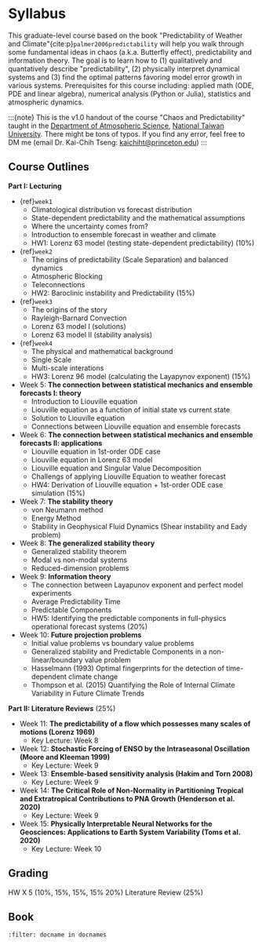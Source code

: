 # Syllabus 

This graduate-level course based on the book "Predictability of Weather and Climate"{cite:p}`palmer2006predictability` will help you walk through some fundamental ideas in chaos (a.k.a. Butterfly effect), predictability and information theory. The goal is to learn how to (1) qualitatively and quantatively describe "predictability", (2) physically interpret dynamical systems and (3) find the optimal patterns favoring model error growth in various systems. Prerequisites for this course including: applied math (ODE, PDE and linear algebra), numerical analysis (Python or Julia), statistics and atmospheric dynamics.   


:::{note}
This is the v1.0 handout of the course "Chaos and Predictability" taught in the [Department of Atmospheric Science](http://www.as.ntu.edu.tw/index.php/eng), [National Taiwan University](https://www.ntu.edu.tw/chinese2007/english/index.html). There might be tons of typos. If you find any error, feel free to DM me (email Dr. Kai-Chih Tseng: kaichiht@princeton.edu)
:::

## Course Outlines
__Part I: Lecturing__
* {ref}`week1`
	* Climatological distribution vs forecast distribution 
    * State-dependent predictability and the mathematical assumptions 
    * Where the uncertainty comes from?
    * Introduction to ensemble forecast in weather and climate
    * HW1: Lorenz 63 model (testing state-dependent predictability) (10%)    
* {ref}`week2`
	* The origins of predictability (Scale Separation) and balanced dynamics
	* Atmospheric Blocking
	* Teleconnections 
	* HW2: Baroclinic instability and Predictability (15%)
* {ref}`week3` 
  	* The origins of the story
    * Rayleigh-Barnard Convection 
    * Lorenz 63 model I (solutions) 
    * Lorenz 63 model II (stability analysis)
* {ref}`week4` 
	* The physical and mathematical background
	* Single Scale
	* Multi-scale interations
	* HW3: Lorenz 96 model (calculating the Layapynov exponent) (15%)
* Week 5: __The connection between statistical mechanics and ensemble forecasts I: theory__
	* Introduction to Liouville equation 
	* Liouville equation as a function of initial state vs current state 
	* Solution to Liouville equation
	* Connections between Liouville equation and ensemble forecasts
* Week 6: __The connection between statistical mechanics and ensemble forecasts II: applications__
	* Liouville equation in 1st-order ODE case
	* Liouville equation in Lorenz 63 model
	* Liouville equation and Singular Value Decomposition
	* Challengs of applying Liouville Equation to weather forecast
	* HW4: Derivation of Liouville equation + 1st-order ODE case simulation (15%)
* Week 7: __The stability theory__
	* von Neumann method
	* Energy Method
	* Stability in Geophysical Fluid Dynamics (Shear instability and Eady problem)
* Week 8: __The generalized stability theory__
	* Generalized stability theorem
	* Modal vs non-modal systems
    * Reduced-dimension problems
* Week 9: __Information theory__
	* The connection between Layapunov exponent and perfect model experiments
	* Average Predictability Time
	* Predictable Components
	* HW5: Identifying the predictable components in full-physics operational forecast systems (20%)
* Week 10: __Future projection problems__
	* Initial value problems vs boundary value problems
	* Generalized stability and Predictable Components in a non-linear/boundary value problem
	* Hasselmann (1993) Optimal fingerprints for the detection of time-dependent climate change
	* Thompson et al. (2015) Quantifying the Role of Internal Climate Variability in Future Climate Trends




__Part II: Literature Reviews__ (25%)
* Week 11: __The predictability of a flow which possesses many scales of motions (Lorenz 1969)__
	* Key Lecture: Week 8	
* Week 12: __Stochastic Forcing of ENSO by the Intraseasonal Oscillation (Moore and Kleeman 1999)__
	* Key Lecture: Week 9
* Week 13: __Ensemble-based sensitivity analysis (Hakim and Torn 2008)__
	* Key Lecture: Week 9
* Week 14: __The Critical Role of Non-Normality in Partitioning Tropical and Extratropical Contributions to PNA Growth (Henderson et al. 2020)__
	* Key Lecture: Week 9
* Week 15: __Physically Interpretable Neural Networks for the Geosciences: Applications to Earth System Variability (Toms et al. 2020)__
	* Key Lecture: Week 10

## Grading
HW X 5 (10%, 15%, 15%, 15% 20%)
Literature Review (25%)


## Book
```{bibliography} references.bib
:filter: docname in docnames
```
